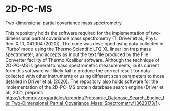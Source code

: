 # 2D-PC-MS
Two-dimensional partial covariance mass spectrometry

This repository holds the software required for the implementation of two-dimensional partial covariance mass spectrometry (T. Driver et al., Phys. Rev. X 10, 041004 (2020)).
The code was developed using data collected in 'Turbo' mode using the Thermo Scientific LTQ XL linear ion trap mass spectrometer, and accepts as input the text file produced by the File Converter facility of Thermo Xcalibur software.
Although the technique of 2D-PC-MS is general to mass spectrometric measurements, in its current form this software will likely fail to produce the correct result for data collected with other instruments or using different scan parameters to those detailed in Driver et al. (2020). 
The repository also holds software for the implementation of the 2D-PC-MS protein database search engine (Driver et al., 2021, preprint: https://chemrxiv.org/articles/preprint/Proteomic_Database_Search_Engine_for_Two-Dimensional_Partial_Covariance_Mass_Spectrometry/13623173/1).
